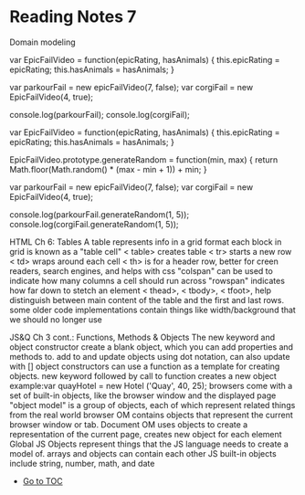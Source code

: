 # Reading Notes 7

Domain modeling

var EpicFailVideo = function(epicRating, hasAnimals) {
 this.epicRating = epicRating;
 this.hasAnimals = hasAnimals;
}

var parkourFail = new epicFailVideo(7, false);
var corgiFail = new EpicFailVideo(4, true);

console.log(parkourFail);
console.log(corgiFail);

var EpicFailVideo = function(epicRating, hasAnimals) {
 this.epicRating = epicRating;
 this.hasAnimals = hasAnimals;
}

EpicFailVideo.prototype.generateRandom = function(min, max) {
 return Math.floor(Math.random() * (max - min + 1)) + min;
}

var parkourFail = new epicFailVideo(7, false);
var corgiFail = new EpicFailVideo(4, true);

console.log(parkourFail.generateRandom(1, 5));
console.log(corgiFail.generateRandom(1, 5));

HTML
Ch 6: Tables
A table represents info in a grid format
each block in grid is known as a "table cell"
< table> creates table
< tr> starts a new row
< td> wraps around each cell
< th> is for a header row, better for creen readers, search engines, and helps with css
"colspan" can be used to indicate how many columns a cell should run across
  "rowspan"  indicates how far down to stetch an element
< thead>, < tbody>, < tfoot>, help distinguish between main content of the table and the first and last rows.
some older code implementations contain things like width/background that we should no longer use

JS&Q
Ch 3 cont.: Functions, Methods & Objects
The new keyword and object constructor create a blank object, which you can add properties and methods to.
add to and update objects using dot notation, can also update with []
object constructors can use a function as a template for creating objects.
new keyword followed by call to function creates a new object
  example:var quayHotel = new Hotel ('Quay', 40, 25);
browsers come with a set of built-in objects, like the browser window and the displayed page
"object model" is a group of objects, each of which represent related things from the real world
browser OM contains objects that represent the current browser window or tab.
Document OM uses objects to create a representation of the current page, creates new object for each element
Global JS Objects represent things that the JS language needs to create a model of.
arrays and objects can contain each other
JS built-in objects include string, number, math, and date

- [Go to TOC](README.md)
